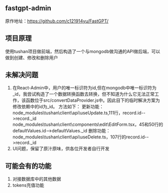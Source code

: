 ## fastgpt-admin
原作地址：https://github.com/c121914yu/FastGPT/

## 项目原理
使用tushan项目做前端，然后构造了一个与mongodb做沟通的API做后端，可以做到创建、修改和删除用户

## 未解决问题
1. 在React-Admin中，用户的唯一标识符为id,但在mongodb中唯一标识符为_id，我尝试构造了一个数据转换函数去转换，但不知道为什么它无法正常工作，该函数位于src/convertDataProvider.js中。因此目下的临时解决方案为修改依赖中的id为_id。
方法如下：
更新功能：node_modules\tushan\client\api\useUpdate.ts,111行，record.id-->record._id
          node_modules\tushan\client\components\edit\EditForm.tsx，45和50行的defaultValues.id-->defaultValues._id
删除功能：node_modules\tushan\client\api\useDelete.ts，107行的record.id-->record._id
2. UI问题，保留了原汁原味，供各位开发者自行开发

## 可能会有的功能
1. 对接数据库中的其他数据
2. tokens充值功能
